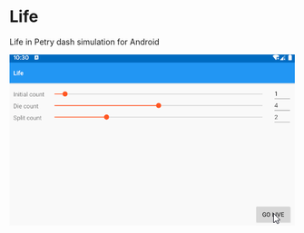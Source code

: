 # Life
Life in Petry dash simulation for Android

![Image of Life](https://raw.githubusercontent.com/ant2012/Life/master/life.gif)
